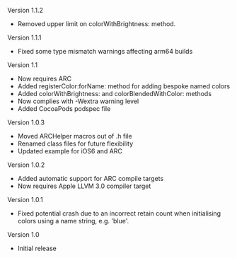 Version 1.1.2

- Removed upper limit on colorWithBrightness: method.

Version 1.1.1

- Fixed some type mismatch warnings affecting arm64 builds

Version 1.1

- Now requires ARC
- Added registerColor:forName: method for adding bespoke named colors
- Added colorWithBrightness: and colorBlendedWithColor: methods
- Now complies with -Wextra warning level
- Added CocoaPods podspec file

Version 1.0.3

- Moved ARCHelper macros out of .h file
- Renamed class files for future flexibility
- Updated example for iOS6 and ARC

Version 1.0.2

- Added automatic support for ARC compile targets
- Now requires Apple LLVM 3.0 compiler target

Version 1.0.1

- Fixed potential crash due to an incorrect retain count when initialising colors using a name string, e.g. 'blue'.

Version 1.0

- Initial release